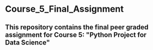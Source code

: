 # Course_5_Final_Assignment

## This repository contains the final peer graded assignment for Course 5: "Python Project for Data Science"
